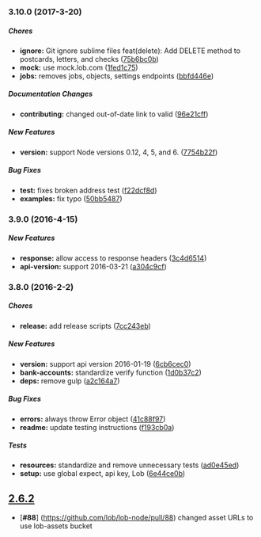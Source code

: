 ### 3.10.0 (2017-3-20)

##### Chores

* **ignore:** Git ignore sublime files feat(delete): Add DELETE method to postcards, letters, and checks ([75b6bc0b](https://github.com/lob/lob-node/commit/75b6bc0baaa29566a99e0535cf3576d21503e9c5))
* **mock:** use mock.lob.com ([1fed1c75](https://github.com/lob/lob-node/commit/1fed1c753eeb4f6a0ec15ee4f3619c2758d7c08e))
* **jobs:** removes jobs, objects, settings endpoints ([bbfd446e](https://github.com/lob/lob-node/commit/bbfd446e85f43f870d1c40ed76f6ec7d9ffc8281))

##### Documentation Changes

* **contributing:** changed out-of-date link to valid ([96e21cff](https://github.com/lob/lob-node/commit/96e21cffa16efbe5c5cb3473368ca0362dfbb057))

##### New Features

* **version:** support Node versions 0.12, 4, 5, and 6. ([7754b22f](https://github.com/lob/lob-node/commit/7754b22f020343b5adb93e4b9c2a5e8241023cfc))

##### Bug Fixes

* **test:** fixes broken address test ([f22dcf8d](https://github.com/lob/lob-node/commit/f22dcf8d6041c58e5dc766dbf0196d8d62a22130))
* **examples:** fix typo ([50bb5487](https://github.com/lob/lob-node/commit/50bb5487ea392d16dd5782b3f51fd398a911684a))

### 3.9.0 (2016-4-15)

##### New Features

* **response:** allow access to response headers ([3c4d6514](https://github.com/lob/lob-node/commit/3c4d65149a133b196385849a1296d55b360cc202))
* **api-version:** support 2016-03-21 ([a304c9cf](https://github.com/lob/lob-node/commit/a304c9cfe927138b8b37345c7ffd2c1fb9f0518f))

### 3.8.0 (2016-2-2)

##### Chores

* **release:** add release scripts ([7cc243eb](https://github.com/lob/lob-node/commit/7cc243eb))

##### New Features

* **version:** support api version 2016-01-19 ([6cb6cec0](https://github.com/lob/lob-node/commit/6cb6cec0))
* **bank-accounts:** standardize verify function ([1d0b37c2](https://github.com/lob/lob-node/commit/1d0b37c2))
* **deps:** remove gulp ([a2c164a7](https://github.com/lob/lob-node/commit/a2c164a7))

##### Bug Fixes

* **errors:** always throw Error object ([41c88f97](https://github.com/lob/lob-node/commit/41c88f97))
* **readme:** update testing instructions ([f193cb0a](https://github.com/lob/lob-node/commit/f193cb0a))

##### Tests

* **resources:** standardize and remove unnecessary tests ([ad0e45ed](https://github.com/lob/lob-node/commit/ad0e45ed))
* **setup:** use global expect, api key, Lob ([6e44ce0b](https://github.com/lob/lob-node/commit/6e44ce0b))

## [**2.6.2**](https://github.com/lob/lob-node/releases/tag/v2.6.2)
- [**#88**] (https://github.com/lob/lob-node/pull/88) changed asset URLs to use lob-assets bucket
